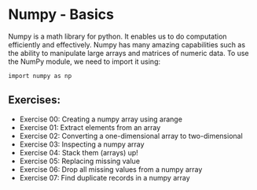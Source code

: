# Numpy - Basics

Numpy is a math library for python. It enables us to do computation efficiently and
effectively. Numpy has many amazing capabilities such as the ability to manipulate
large arrays and matrices of numeric data.
To use the NumPy module, we need to import it using:

    import numpy as np
  
## Exercises:

* Exercise 00: Creating a numpy array using arange
* Exercise 01: Extract elements from an array
* Exercise 02: Converting a one-dimensional array to two-dimensional
* Exercise 03: Inspecting a numpy array
* Exercise 04: Stack them (arrays) up!
* Exercise 05: Replacing missing value
* Exercise 06: Drop all missing values from a numpy array
* Exercise 07: Find duplicate records in a numpy array
